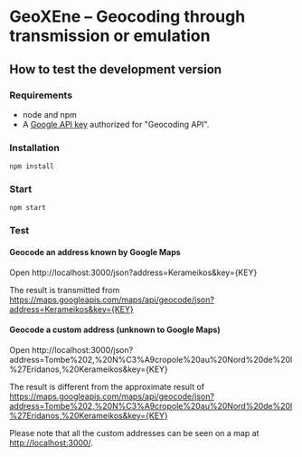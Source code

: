 # GeoXEne – Geocoding through transmission or emulation


## How to test the development version

### Requirements

- node and npm
- A [Google API key](https://console.cloud.google.com/) authorized for "Geocoding API".

### Installation

    npm install

### Start

    npm start

### Test

#### Geocode an address known by Google Maps

  Open http://localhost:3000/json?address=Kerameikos&key={KEY}

  The result is transmitted from https://maps.googleapis.com/maps/api/geocode/json?address=Kerameikos&key={KEY}


#### Geocode a custom address (unknown to Google Maps)

  Open http://localhost:3000/json?address=Tombe%202,%20N%C3%A9cropole%20au%20Nord%20de%20l%27Eridanos,%20Kerameikos&key={KEY}

  The result is different from the approximate result of https://maps.googleapis.com/maps/api/geocode/json?address=Tombe%202,%20N%C3%A9cropole%20au%20Nord%20de%20l%27Eridanos,%20Kerameikos&key={KEY}

  Please note that all the custom addresses can be seen on a map at <http://localhost:3000/>.

